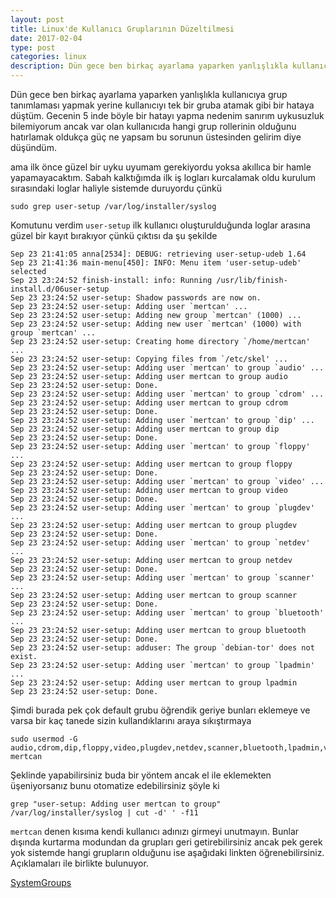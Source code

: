```yaml
---
layout: post
title: Linux'de Kullanıcı Gruplarının Düzeltilmesi
date: 2017-02-04
type: post
categories: linux
description: Dün gece ben birkaç ayarlama yaparken yanlışlıkla kullanıcıya grup tanımlaması yapmak yerine kullanıcıyı tek bir gruba atamak gibi bir hataya düştüm
---
```


Dün gece ben birkaç ayarlama yaparken yanlışlıkla kullanıcıya grup tanımlaması yapmak yerine kullanıcıyı tek bir gruba atamak gibi bir hataya düştüm. Gecenin 5 inde böyle bir hatayı yapma nedenim sanırım uykusuzluk bilemiyorum ancak var olan kullanıcıda hangi grup rollerinin olduğunu hatırlamak oldukça güç ne yapsam bu sorunun üstesinden gelirim diye düşündüm.

ama ilk önce güzel bir uyku uyumam gerekiyordu yoksa akıllıca bir hamle yapamayacaktım. Sabah kalktığımda ilk iş logları kurcalamak oldu kurulum sırasındaki loglar haliyle sistemde duruyordu çünkü

```
sudo grep user-setup /var/log/installer/syslog
```

Komutunu verdim `user-setup` ilk kullanıcı oluşturulduğunda loglar arasına güzel bir kayıt bırakıyor çünkü çıktısı da şu şekilde

```
Sep 23 21:41:05 anna[2534]: DEBUG: retrieving user-setup-udeb 1.64
Sep 23 21:41:36 main-menu[450]: INFO: Menu item 'user-setup-udeb' selected
Sep 23 23:24:52 finish-install: info: Running /usr/lib/finish-install.d/06user-setup
Sep 23 23:24:52 user-setup: Shadow passwords are now on.
Sep 23 23:24:52 user-setup: Adding user `mertcan' ...
Sep 23 23:24:52 user-setup: Adding new group `mertcan' (1000) ...
Sep 23 23:24:52 user-setup: Adding new user `mertcan' (1000) with group `mertcan' ...
Sep 23 23:24:52 user-setup: Creating home directory `/home/mertcan' ...
Sep 23 23:24:52 user-setup: Copying files from `/etc/skel' ...
Sep 23 23:24:52 user-setup: Adding user `mertcan' to group `audio' ...
Sep 23 23:24:52 user-setup: Adding user mertcan to group audio
Sep 23 23:24:52 user-setup: Done.
Sep 23 23:24:52 user-setup: Adding user `mertcan' to group `cdrom' ...
Sep 23 23:24:52 user-setup: Adding user mertcan to group cdrom
Sep 23 23:24:52 user-setup: Done.
Sep 23 23:24:52 user-setup: Adding user `mertcan' to group `dip' ...
Sep 23 23:24:52 user-setup: Adding user mertcan to group dip
Sep 23 23:24:52 user-setup: Done.
Sep 23 23:24:52 user-setup: Adding user `mertcan' to group `floppy' ...
Sep 23 23:24:52 user-setup: Adding user mertcan to group floppy
Sep 23 23:24:52 user-setup: Done.
Sep 23 23:24:52 user-setup: Adding user `mertcan' to group `video' ...
Sep 23 23:24:52 user-setup: Adding user mertcan to group video
Sep 23 23:24:52 user-setup: Done.
Sep 23 23:24:52 user-setup: Adding user `mertcan' to group `plugdev' ...
Sep 23 23:24:52 user-setup: Adding user mertcan to group plugdev
Sep 23 23:24:52 user-setup: Done.
Sep 23 23:24:52 user-setup: Adding user `mertcan' to group `netdev' ...
Sep 23 23:24:52 user-setup: Adding user mertcan to group netdev
Sep 23 23:24:52 user-setup: Done.
Sep 23 23:24:52 user-setup: Adding user `mertcan' to group `scanner' ...
Sep 23 23:24:52 user-setup: Adding user mertcan to group scanner
Sep 23 23:24:52 user-setup: Done.
Sep 23 23:24:52 user-setup: Adding user `mertcan' to group `bluetooth' ...
Sep 23 23:24:52 user-setup: Adding user mertcan to group bluetooth
Sep 23 23:24:52 user-setup: Done.
Sep 23 23:24:52 user-setup: adduser: The group `debian-tor' does not exist.
Sep 23 23:24:52 user-setup: Adding user `mertcan' to group `lpadmin' ...
Sep 23 23:24:52 user-setup: Adding user mertcan to group lpadmin
Sep 23 23:24:52 user-setup: Done.
```
Şimdi burada pek çok default grubu öğrendik geriye bunları eklemeye ve varsa bir kaç tanede sizin kullandıklarını araya sıkıştırmaya

```
sudo usermod -G audio,cdrom,dip,floppy,video,plugdev,netdev,scanner,bluetooth,lpadmin,vboxusers mertcan
```

Şeklinde yapabilirsiniz buda bir yöntem ancak el ile eklemekten üşeniyorsanız bunu otomatize edebilirsiniz şöyle ki

```
grep "user-setup: Adding user mertcan to group" /var/log/installer/syslog | cut -d' ' -f11
```

`mertcan` denen kısıma kendi kullanıcı adınızı girmeyi unutmayın. Bunlar dışında kurtarma modundan da grupları geri getirebilirsiniz ancak pek gerek yok sistemde hangi grupların olduğunu ise aşağıdaki linkten öğrenebilirsiniz. Açıklamaları ile birlikte bulunuyor.

[SystemGroups](https://wiki.debian.org/SystemGroups)